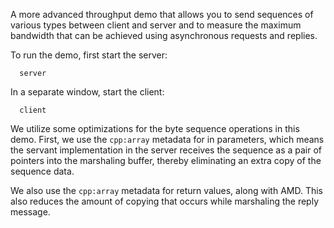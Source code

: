 A more advanced throughput demo that allows you to send sequences of
various types between client and server and to measure the maximum
bandwidth that can be achieved using asynchronous requests and
replies.

To run the demo, first start the server:

      server

In a separate window, start the client:

      client

We utilize some optimizations for the byte sequence operations in this
demo. First, we use the `cpp:array` metadata for in parameters, which
means the servant implementation in the server receives the sequence
as a pair of pointers into the marshaling buffer, thereby eliminating
an extra copy of the sequence data.

We also use the `cpp:array` metadata for return values, along with
AMD. This also reduces the amount of copying that occurs while
marshaling the reply message.
